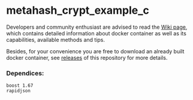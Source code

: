 # metahash_crypt_example_c

Developers and community enthusiast are advised to read the [Wiki page](https://github.com/metahashorg/crypt_example_c/wiki), which contains detailed information about docker container as well as its capabilities, available methods and tips. 

Besides, for your convenience you are free to download an already built docker container, see [releases](https://github.com/metahashorg/crypt_example_c/releases) of this repository for more details.

### Dependices:
```
boost 1.67
rapidjson
```

